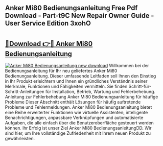 ## Anker Mi80 Bedienungsanleitung Free Pdf Download - Part-t9C New Repair Owner Guide - User Service Edition 3xohO

# <h2><a href="http://df5avva.blite.top/?on=Anker+Mi80+Bedienungsanleitung">🔗Download 👉🔴 Anker Mi80 Bedienungsanleitung</a></h2>

[![Anker Mi80 Bedienungsanleitung new download](https://i.imgur.com/lujVjoI.png)](http://df5avva.blite.top/?on=Anker+Mi80+Bedienungsanleitung)
Willkommen bei der Bedienungsanleitung für Ihr neu geliefertes Anker Mi80 Bedienungsanleitung. Dieser umfassende Leitfaden soll Ihnen den Einstieg in Ihr Produkt erleichtern und Ihnen ein gründliches Verständnis seiner Merkmale, Funktionen und Fähigkeiten vermitteln. Sie finden Schritt-für-Schritt-Anleitungen für Installation, Betrieb, Wartung und Fehlerbehebung. Anleitung zur Fehlerbehebung Anker Mi80 Bedienungsanleitung für häufige Probleme Dieser Abschnitt enthält Lösungen für häufig auftretende Probleme und Fehlermeldungen. Anker Mi80 Bedienungsanleitung bietet eine Reihe erweiterter Funktionen wie virtuelle Assistenten, intelligente Benachrichtigungen, anpassbare Verknüpfungen und automatisierte Aufgaben, die alle einfach über die Benutzeroberfläche gesteuert werden können. Ihr Erfolg ist unser Ziel Anker Mi80 BedienungsanleitungDD. Wir sind hier, um Ihre vollständige Zufriedenheit mit Ihrem neuen Produkt zu gewährleisten.
